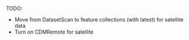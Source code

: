 TODO:
- Move from DatasetScan to feature collections (with latest) for satellite data
- Turn on CDMRemote for satellite